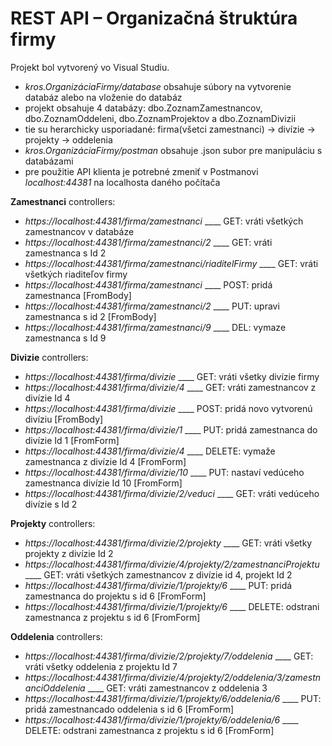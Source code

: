 # REST API – Organizačná štruktúra firmy
Projekt bol vytvorený vo Visual Studiu. 
  - *kros.OrganizáciaFirmy/database* obsahuje súbory na vytvorenie databáz alebo na vloženie do databáz
  - projekt obsahuje 4 databázy: dbo.ZoznamZamestnancov, dbo.ZoznamOddeleni, dbo.ZoznamProjektov a dbo.ZoznamDivizii
  - tie su herarchicky usporiadané: firma(všetci zamestnanci) → divízie → projekty → oddelenia
  - *kros.OrganizáciaFirmy/postman* obsahuje .json subor pre manipuláciu s databázami
  - pre použitie API klienta je potrebné zmeniť v Postmanovi *localhost:44381* na localhosta daného počítača

**Zamestnanci** controllers:
- *https://localhost:44381/firma/zamestnanci* ____ GET: vráti všetkých zamestnancov v databáze
- *https://localhost:44381/firma/zamestnanci/2* ____ GET: vráti zamestnanca s Id 2
- *https://localhost:44381/firma/zamestnanci/riaditelFirmy* ____ GET: vráti všetkých riaditeľov firmy
- *https://localhost:44381/firma/zamestnanci* ____ POST: pridá zamestnanca [FromBody]
- *https://localhost:44381/firma/zamestnanci/2* ____ PUT: upravi zamestnanca s id 2 [FromBody] 
- *https://localhost:44381/firma/zamestnanci/9* ____ DEL: vymaze zamestnanca s Id 9

**Divizie** controllers:
- *https://localhost:44381/firma/divizie* ____ GET: vráti všetky divízie firmy
- *https://localhost:44381/firma/divizie/4* ____ GET: vráti zamestnancov z divízie Id 4
- *https://localhost:44381/firma/divizie* ____ POST: pridá novo vytvorenú divíziu [FromBody]
- *https://localhost:44381/firma/divizie/1* ____ PUT: pridá zamestnanca do divízie Id 1 [FromForm]
- *https://localhost:44381/firma/divizie/4* ____ DELETE: vymaže zamestnanca z divízie Id 4 [FromForm]
- *https://localhost:44381/firma/divizie/10* ____ PUT: nastaví vedúceho zamestnanca divízie Id 10 [FromForm]
- *https://localhost:44381/firma/divizie/2/veduci* ____ GET: vráti vedúceho divízie s Id 2

**Projekty** controllers:
- *https://localhost:44381/firma/divizie/2/projekty* ____ GET: vráti všetky projekty z divízie Id 2
- *https://localhost:44381/firma/divizie/4/projekty/2/zamestnanciProjektu* ____ GET: vráti všetkých zamestnancov z divízie id 4, projekt Id 2
- *https://localhost:44381/firma/divizie/1/projekty/6* ____ PUT: pridá zamestnanca do projektu s id 6  [FromForm]
- *https://localhost:44381/firma/divizie/1/projekty/6* ____ DELETE: odstrani zamestnanca z projektu s id 6  [FromForm]

**Oddelenia** controllers:
- *https://localhost:44381/firma/divizie/2/projekty/7/oddelenia* ____ GET: vráti všetky oddelenia z projektu Id 7
- *https://localhost:44381/firma/divizie/4/projekty/2/oddelenia/3/zamestnanciOddelenia* ____ GET: vráti zamestnancov z oddelenia 3
- *https://localhost:44381/firma/divizie/1/projekty/6/oddelenia/6* ____ PUT: pridá zamestnancado oddelenia s id 6  [FromForm]
- *https://localhost:44381/firma/divizie/1/projekty/6/oddelenia/6* ____ DELETE: odstrani zamestnanca z projektu s id 6 [FromForm]
